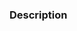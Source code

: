 ### Description

<!-- Describe what the change does and why it's needed. If it's related to an issue, link to it. -->
